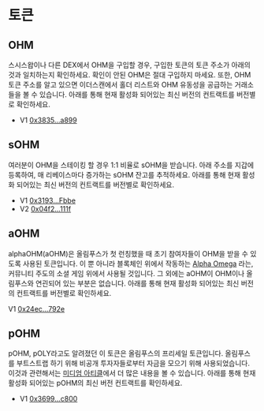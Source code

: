 # 토큰



## OHM

스시스왑이나 다른 DEX에서 OHM을 구입할 경우, 구입한 토큰의 토큰 주소가 아래의 것과 일치하는지 확인하세요. 확인이 안된 OHM은 절대 구입하지 마세요. 또한, OHM 토큰 주소를 알고 있으면 이더스캔에서 홀더 리스트와 OHM 유동성을 공급하는 거래소들을 볼 수 있습니다. 아래를 통해 현재 활성화 되어있는 최신 버전의 컨트랙트를 버전별로 확인하세요.

* V1 [0x3835...a899](https://etherscan.io/address/0x383518188c0c6d7730d91b2c03a03c837814a899)

## sOHM

여러분이 OHM을 스테이킹 할 경우 1:1 비율로 sOHM을 받습니다. 아래 주소를 지갑에 등록하여, 매 리베이스마다 증가하는 sOHM 잔고를 추적하세요. 아래를 통해 현재 활성화 되어있는 최신 버전의 컨트랙트를 버전별로 확인하세요.

* V1 [0x3193...Fbbe](https://etherscan.io/address/0x31932E6e45012476ba3A3A4953cbA62AeE77Fbbe)
* V2 [0x04f2...111f](https://etherscan.io/address/0x04f2694c8fcee23e8fd0dfea1d4f5bb8c352111f)

## aOHM

alphaOHM\(aOHM\)은 올림푸스가 첫 런칭했을 때 초기 참여자들이 OHM을 받을 수 있도록 사용된 토큰입니다. 이 뿐 아니라 블록체인 위에서 작동하는 [Alpha Omega](https://medium.com/@alpha_omega/alpha-omega-a-tale-of-two-cities-80a94966376b) 라는, 커뮤니티 주도의 소셜 게임 위에서 사용될 것입니다. 그 외에는 aOHM이 OHM이나 올림푸스와 연괸되어 있는 부분은 없습니다. 아래를 통해 현재 활성화 되어있는 최신 버전의 컨트랙트를 버전별로 확인하세요.

V1 [0x24ec...792e](https://etherscan.io/address/0x24ecfd535675f36ba1ab9c5d39b50dc097b0792e)

## pOHM

pOHM, pOLY라고도 알려졌던 이 토큰은 올림푸스의 프리세일 토큰입니다. 올림푸스를 부트스트랩 하기 위해 비공개 투자자들로부터 자금을 모으기 위해 사용되었습니다. 이것과 관련해서는 [미디엄 아티클](https://olympusdao.medium.com/what-is-poh-16b2c38a6cd6)에서 더 많은 내용을 볼 수 있습니다. 아래를 통해 현재 활성화 되어있는 pOHM의 최신 버전 컨트랙트를 확인하세요.

* V1 [0x3699...c800](https://etherscan.io/token/0x36994486c6e97c170065899d8659a28d7371c800)

